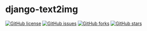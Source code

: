 # django-text2img


[![GitHub license](https://img.shields.io/github/license/Bit03/django-text2img.svg)](https://github.com/Bit03/django-text2img/blob/master/LICENSE)
[![GitHub issues](https://img.shields.io/github/issues/Bit03/django-text2img.svg)](https://github.com/Bit03/django-text2img/issues)
[![GitHub forks](https://img.shields.io/github/forks/Bit03/django-text2img.svg)](https://github.com/Bit03/django-text2img/network)
[![GitHub stars](https://img.shields.io/github/stars/Bit03/django-text2img.svg)](https://github.com/Bit03/django-text2img/stargazers)
